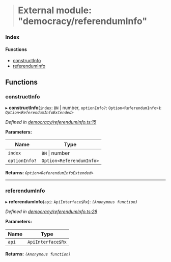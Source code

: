 > # External module: "democracy/referendumInfo"

### Index

#### Functions

* [constructInfo](_democracy_referenduminfo_.md#constructinfo)
* [referendumInfo](_democracy_referenduminfo_.md#referenduminfo)

## Functions

###  constructInfo

▸ **constructInfo**(`index`: `BN` | number, `optionInfo?`: `Option<ReferendumInfo>`): *`Option<ReferendumInfoExtended>`*

*Defined in [democracy/referendumInfo.ts:15](https://github.com/polkadot-js/api/blob/e7eeeae/packages/api-derive/src/democracy/referendumInfo.ts#L15)*

**Parameters:**

Name | Type |
------ | ------ |
`index` | `BN` \| number |
`optionInfo?` | `Option<ReferendumInfo>` |

**Returns:** *`Option<ReferendumInfoExtended>`*

___

###  referendumInfo

▸ **referendumInfo**(`api`: `ApiInterface$Rx`): *`(Anonymous function)`*

*Defined in [democracy/referendumInfo.ts:28](https://github.com/polkadot-js/api/blob/e7eeeae/packages/api-derive/src/democracy/referendumInfo.ts#L28)*

**Parameters:**

Name | Type |
------ | ------ |
`api` | `ApiInterface$Rx` |

**Returns:** *`(Anonymous function)`*